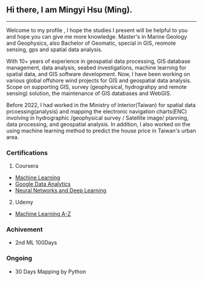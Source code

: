 ## Hi there, I am Mingyi Hsu (Ming). 

***

Welcome to my profile , I hope the studies I present will be helpful to you and hope you can give me more knowledge.
Master's in Marine Geology and Geophysics, also Bachelor of Geomatic, special in GIS, reomote sensing, gps and spatial data analysis.

With 10+ years of experience in geospatial data processing, GIS database management, data analysis, seabed investigations, machine learning for spatial data, and GIS software development. Now, I have been working on various global offshore wind projects for GIS and geospatial data analysis. Scope on supporting GIS, survey (geophysical, hydrograhpy and remote sensing) solution, the maintenance of GIS databases and WebGIS.

Before 2022, I had worked in the Ministry of Interior(Taiwan) for spatial data prcoessing(analysis) and mapping the electronic navigation charts(ENC) involving in hydrographic /geophysical survey / Satellite image/ planning, data processing, and geospatial analysis. In addition, I also worked on the using machine learning method to predict the house price in Taiwan's urban area.


### Certifications
1. Coursera
- [Machine Learning](https://www.coursera.org/account/accomplishments/verify/WJFFNPZA6PNV)
- [Google Data Analytics](https://www.coursera.org/account/accomplishments/specialization/certificate/669QRJ6JWVHF)
- [Neural Networks and Deep Learning](https://coursera.org/share/fc3828dc44486897436455eda8a47620)
2. Udemy
- [Machine Learning A-Z](https://udemy-certificate.s3.amazonaws.com/image/UC-845c26aa-aaf8-48d3-8822-c227d7e1268b.jpg)

### Achivement
- 2nd ML 100Days


### Ongoing
- 30 Days Mapping by Python
